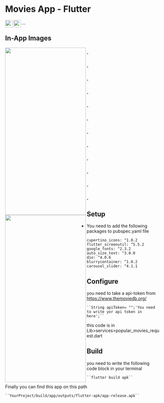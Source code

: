 # Movies App - Flutter



<a href="https://www.linkedin.com/in/muhammed-akar-9a0036155/"><img src="https://raw.githubusercontent.com/rahuldkjain/github-profile-readme-generator/master/src/images/icons/Social/linked-in-alt.svg" align="left" height="24" width="24" ></a>
<a href="https://stackoverflow.com/users/15971548/muhammed-akar"><img src="https://raw.githubusercontent.com/rahuldkjain/github-profile-readme-generator/master/src/images/icons/Social/stack-overflow.svg" align="left" height="24" width="24" ></a>

...

## In-App Images
<a><img src="https://user-images.githubusercontent.com/99355169/169771352-d41bc430-7272-4ee0-8add-ae9427583db8.jpg" align="left" height="542" width="262" ></a>

<a><img src="https://user-images.githubusercontent.com/99355169/169772022-be3eaa40-59de-4fe8-bc60-b14effa3ca0e.jpg" align="left" height="542" width="262" ></a>
  ### .
  ### .
  ### .
  ### .
  ### .
  ### .
  ### .
  ### .
  ### .
  ### .
  ### .
  ### .
## Setup

- You need to add the following packages to pubspec.yaml file

   ```
  cupertino_icons: ^1.0.2
  flutter_screenutil: ^5.5.2
  google_fonts: ^2.3.2
  auto_size_text: ^3.0.0
  dio: ^4.0.6
  blurrycontainer: ^1.0.2
  carousel_slider: ^4.1.1
  ```
  
## Configure

you need to take a api-token from https://www.themoviedb.org/

    ``String apiToken= "";'You need to write yor api token in here';``

this code is in Lib>services>popular_movies_request.dart

## Build

you need to write the following code block in your terminal

    ``flutter build apk``

Finally you can find this app on this path

    ``YourProject/build/app/outputs/flutter-apk/app-release.apk``



